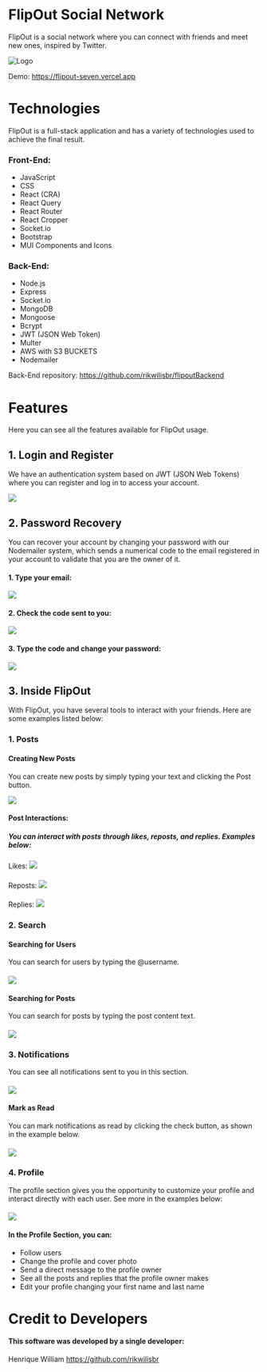 # FlipOut Social Network

FlipOut is a social network where you can connect with friends and meet new ones, inspired by Twitter.

![Logo](https://i.imgur.com/58Gz0IS.png)

Demo: https://flipout-seven.vercel.app

# Technologies
FlipOut is a full-stack application and has a variety of technologies used to achieve the final result.

### Front-End:
- JavaScript
- CSS
- React (CRA)
- React Query
- React Router
- React Cropper
- Socket.io
- Bootstrap
- MUI Components and Icons

### Back-End:
- Node.js
- Express
- Socket.io
- MongoDB
- Mongoose
- Bcrypt
- JWT (JSON Web Token)
- Multer
- AWS with S3 BUCKETS
- Nodemailer

Back-End repository: https://github.com/rikwilisbr/flipoutBackend

# Features
Here you can see all the features available for FlipOut usage.

## 1. Login and Register
We have an authentication system based on JWT (JSON Web Tokens) where you can register and log in to access your account.

![](https://i.imgur.com/ANv8LOa.png)

## 2. Password Recovery
You can recover your account by changing your password with our Nodemailer system, which sends a numerical code to the email registered in your account to validate that you are the owner of it.

#### 1. Type your email:
![](https://i.imgur.com/cBsYi0C.png)

#### 2. Check the code sent to you:
![](https://i.imgur.com/dguCqFn.png)

#### 3. Type the code and change your password:
![](https://i.imgur.com/oWBHcCb.png)

## 3. Inside FlipOut
With FlipOut, you have several tools to interact with your friends. Here are some examples listed below:

### 1. Posts
#### Creating New Posts
You can create new posts by simply typing your text and clicking the Post button.

![](https://i.imgur.com/uKrk3gF.gif)

#### Post Interactions:
##### You can interact with posts through likes, reposts, and replies. Examples below:
####
Likes:
![](https://i.imgur.com/dlcTLPo.gif)
####
Reposts:
![](https://i.imgur.com/Xdc1Opw.gif)
####
Replies:
![](https://i.imgur.com/d7pBupP.gif)

### 2. Search
#### Searching for Users
You can search for users by typing the @username.
####
![](https://i.imgur.com/Meg6RMu.gif)

#### Searching for Posts
You can search for posts by typing the post content text.
####
![](https://i.imgur.com/D8xw8Sl.gif)

### 3. Notifications
You can see all notifications sent to you in this section.
####
![](https://i.imgur.com/3mGUAln.png)

#### Mark as Read
You can mark notifications as read by clicking the check button, as shown in the example below.
####
![](https://i.imgur.com/VvEXiUS.gif)

### 4. Profile
The profile section gives you the opportunity to customize your profile and interact directly with each user. See more in the examples below:
####
![](https://i.imgur.com/qJdVXm2.png)

#### In the Profile Section, you can:
- Follow users
- Change the profile and cover photo
- Send a direct message to the profile owner
- See all the posts and replies that the profile owner makes
- Edit your profile changing your first name and last name

# Credit to Developers
#### This software was developed by a single developer:
Henrique William https://github.com/rikwilisbr
